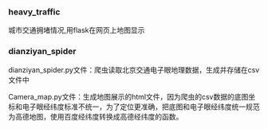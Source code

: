 ### heavy_traffic
城市交通拥堵情况,用flask在网页上地图显示

### dianziyan_spider
dianziyan_spider.py文件：爬虫读取北京交通电子眼地理数据，生成并存储在csv文件中

Camera_map.py文件：生成地图展示的html文件，因为爬虫的csv数据的底图坐标和电子眼经纬度标准不统一，为了定位更准确，把底图和电子眼经纬度统一规范为高德地图，使用百度经纬度转换成高德经纬度的函数。
